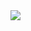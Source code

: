 <img src="https://github.com/18520339/front-end-basic/blob/master/Converse%20home%20page/demo.png" />
